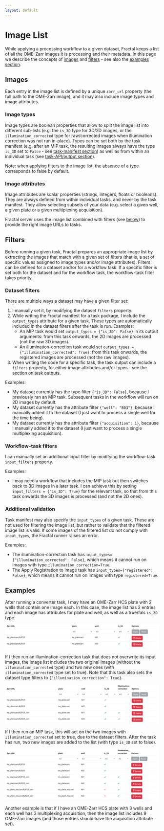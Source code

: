 ```yaml
---
layout: default
---
```


# Image List

While applying a processing workflow to a given dataset, Fractal keeps a list of all the OME-Zarr images it is processing and their metadata. In this page we describe the concepts of [images](#images) and [filters](#filters) - see also the [examples section](#examples).

## Images

Each entry in the image list is defined by a unique `zarr_url` property (the full path to the OME-Zarr image), and it may also include image types and image attributes.

### Image types

Image types are boolean properties that allow to split the image list into different sub-lists (e.g. the `is_3D` type for 3D/2D images, or the `illumination_corrected` type for raw/corrected images when illumination correction was not run in-place). Types can be set both by the task manifest (e.g. after an MIP task, the resulting images always have the type `is_3D` set to `False` - see [task-manifest section](#dataset-filters)) as well as from within an individual task (see [task-API/output section](./tasks_spec.md#output-api)).

Note: when applying filters to the image list, the absence of a type corresponds to false by default.

### Image attributes

Image attributes are scalar properties (strings, integers, floats or booleans). They are always defined from within individual tasks, and never by the task manifest. They allow selecting subsets of your data (e.g. select a given well, a given plate or a given multiplexing acquisition).

Fractal server uses the image list combined with filters (see [below](#dataset-filters)) to provide the right image URLs to tasks.


## Filters

Before running a given task, Fractal prepares an appropriate image list by extracting the images that match with a given set of filters (that is, a set of specific values assigned to image types and/or image attributes). Filters can be defined for a dataset and/or for a workflow task. If a specific filter is set both for the dataset and for the workflow task, the workflow-task filter takes priority.


### Dataset filters

There are multiple ways a dataset may have a given filter set:

1. I manually set it, by modifying the dataset `filters` property.
2. While writing the Fractal manifest for a task package, I include the `output_types` attribute for a given task. These types are automatically included in the dataset filters after the task is run. 
Examples:
    * An MIP task would set `output_types = {"is_3D": False}` in its output arguments: from this task onwards, the 2D images are processed (not the raw 3D images).
    * An illumination-correction task would set `output_types = {"illumination_corrected": True}`: from this task onwards, the registered images are processed (not the raw images).
3. When writing the code for a specific task, the task output can include a `filters` property, for either image attributes and/or types - see the [section on task outputs](./tasks_spec.md#output-api).

Examples:

* My dataset currently has the type filter `{"is_3D": False}`, because I previously ran an MIP task. Subsequent tasks in the workflow will run on 2D images by default.
* My dataset currently has the attribute filter `{"well": "B03"}`, because I manually added it to the dataset (I just want to process a single well for the time being).
* My dataset currently has the attribute filter `{"acquisition": 1}`, because I manually added it to the dataset (I just want to process a single multiplexing acquisition).


### Workflow-task filters

I can manually set an additional input filter by modifying the workflow-task `input_filters` property. 

Examples:

* I may need a workflow that includes the MIP task but then switches back to 3D images in a later task. I can achieve this by setting `input_filters = {"is_3D": True}` for the relevant task, so that from this task onwards the 3D images is processed (and not the 2D ones).

### Additional validation

Task manifest may also specify the `input_types` of a given task. These are not used for filtering the image list, but rather to validate that the filtered image list is valid. If some images of the filtered list do not comply with `input_types`, the Fractal runner raises an error.

Examples:

* The illumination-correction task has `input_types={"illumination_corrected": False}`, which means it cannot run on images with type `illumination_correction=True`.
* The Apply Registration to Image task has `input_types={"registered": False}`, which means it cannot run on images with type `registered=True`.



## Examples

After running a converter task, I may have an OME-Zarr HCS plate with 2 wells that contain one image each. In this case, the image list has 2 entries and each image has attributes for plate and well, as well as a true/fals `is_3D` type.

![Image List 1](assets/image_list_x_1_two_wells_two_images.png)

 If I then run an illumination-correction task that does not overwrite its input images, the image list includes the two original images (without the `illumination_corrected` type) and two new ones (with `illumination_corrected` type set to true). Note that this task also sets the dataset type filters to `{"illumination_correction": True}`.

![Image List 2](assets/image_list_x_2_two_wells_four_images.png)

If I then run an MIP task, this will act on the two images with `illumination_corrected` set to true, due to the dataset filters. After the task has run, two new images are added to the list (with type `is_3D` set to false).

![Image list 3](assets/image_list_x_3_two_wells_six_images.png)


Another example is that if I have an OME-Zarr HCS plate with 3 wells and each well has 3 multiplexing acquisition, then the image list includes 9 OME-Zarr images (and those entries should have the acquisition attribute set).
